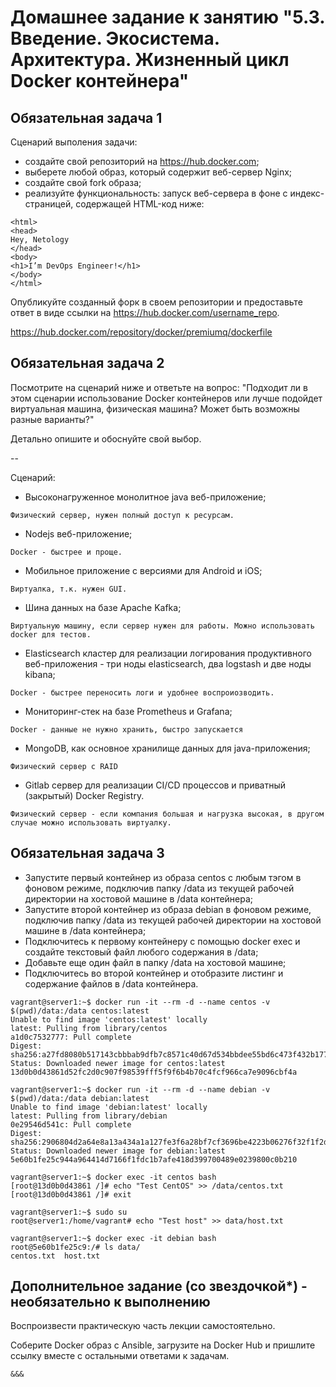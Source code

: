 # Домашнее задание к занятию "5.3. Введение. Экосистема. Архитектура. Жизненный цикл Docker контейнера"


## Обязательная задача 1
Сценарий выполения задачи:

- создайте свой репозиторий на https://hub.docker.com;
- выберете любой образ, который содержит веб-сервер Nginx;
- создайте свой fork образа;
- реализуйте функциональность: запуск веб-сервера в фоне с индекс-страницей, содержащей HTML-код ниже:
```
<html>
<head>
Hey, Netology
</head>
<body>
<h1>I’m DevOps Engineer!</h1>
</body>
</html>
```
Опубликуйте созданный форк в своем репозитории и предоставьте ответ в виде ссылки на https://hub.docker.com/username_repo.

https://hub.docker.com/repository/docker/premiumq/dockerfile

## Обязательная задача 2
Посмотрите на сценарий ниже и ответьте на вопрос: "Подходит ли в этом сценарии использование Docker контейнеров или лучше подойдет виртуальная машина, физическая машина? Может быть возможны разные варианты?"

Детально опишите и обоснуйте свой выбор.

--

Сценарий:

- Высоконагруженное монолитное java веб-приложение;
```
Физический сервер, нужен полный доступ к ресурсам.
```
- Nodejs веб-приложение;
```
Docker - быстрее и проще.
```
- Мобильное приложение c версиями для Android и iOS;
```
Виртуалка, т.к. нужен GUI.
```
- Шина данных на базе Apache Kafka;
```
Виртуальную машину, если сервер нужен для работы. Можно использовать docker для тестов.
```
- Elasticsearch кластер для реализации логирования продуктивного веб-приложения - три ноды elasticsearch, два logstash и две ноды kibana;
```
Docker - быстрее переносить логи и удобнее воспроиозводить.
```
- Мониторинг-стек на базе Prometheus и Grafana;
```
Docker - данные не нужно хранить, быстро запускается
```
- MongoDB, как основное хранилище данных для java-приложения;
```
Физический сервер с RAID
```
- Gitlab сервер для реализации CI/CD процессов и приватный (закрытый) Docker Registry.
```
Физический сервер - если компания большая и нагрузка высокая, в другом случае можно использовать виртуалку.
```

## Обязательная задача 3
- Запустите первый контейнер из образа centos c любым тэгом в фоновом режиме, подключив папку /data из текущей рабочей директории на хостовой машине в /data контейнера;
- Запустите второй контейнер из образа debian в фоновом режиме, подключив папку /data из текущей рабочей директории на хостовой машине в /data контейнера;
- Подключитесь к первому контейнеру с помощью docker exec и создайте текстовый файл любого содержания в /data;
- Добавьте еще один файл в папку /data на хостовой машине;
- Подключитесь во второй контейнер и отобразите листинг и содержание файлов в /data контейнера. 

```
vagrant@server1:~$ docker run -it --rm -d --name centos -v $(pwd)/data:/data centos:latest
Unable to find image 'centos:latest' locally
latest: Pulling from library/centos
a1d0c7532777: Pull complete
Digest: sha256:a27fd8080b517143cbbbab9dfb7c8571c40d67d534bbdee55bd6c473f432b177
Status: Downloaded newer image for centos:latest
13d0b0d43861d52fc2d0c907f98539fff5f9f6b4b70c4fcf966ca7e9096cbf4a
```
```
vagrant@server1:~$ docker run -it --rm -d --name debian -v $(pwd)/data:/data debian:latest
Unable to find image 'debian:latest' locally
latest: Pulling from library/debian
0e29546d541c: Pull complete
Digest: sha256:2906804d2a64e8a13a434a1a127fe3f6a28bf7cf3696be4223b06276f32f1f2d
Status: Downloaded newer image for debian:latest
5e60b1fe25c944a964414d7166f1fdc1b7afe418d399700489e0239800c0b210
```
```
vagrant@server1:~$ docker exec -it centos bash
[root@13d0b0d43861 /]# echo "Test CentOS" >> /data/centos.txt
[root@13d0b0d43861 /]# exit
```
```
vagrant@server1:~$ sudo su
root@server1:/home/vagrant# echo "Test host" >> data/host.txt
```
```
vagrant@server1:~$ docker exec -it debian bash
root@5e60b1fe25c9:/# ls data/
centos.txt  host.txt
```

## Дополнительное задание (со звездочкой*) - необязательно к выполнению

Воспроизвести практическую часть лекции самостоятельно.

Соберите Docker образ с Ansible, загрузите на Docker Hub и пришлите ссылку вместе с остальными ответами к задачам.

```
&&&
```
